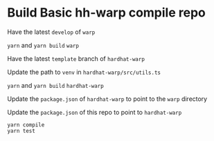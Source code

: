 # Build Basic hh-warp compile repo

Have the latest `develop` of `warp`

`yarn` and `yarn build` `warp`

Have the latest `template` branch of `hardhat-warp`

Update the path to `venv` in `hardhat-warp/src/utils.ts`

`yarn` and `yarn build` `hardhat-warp`

Update the `package.json` of `hardhat-warp` to point to the `warp` directory

Update the `package.json` of this repo to point to `hardhat-warp`

```
yarn compile
yarn test
```
